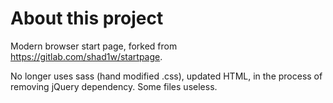 # About this project

Modern browser start page, forked from https://gitlab.com/shad1w/startpage.

No longer uses sass (hand modified .css), updated HTML, in the process of removing jQuery dependency.
Some files useless.